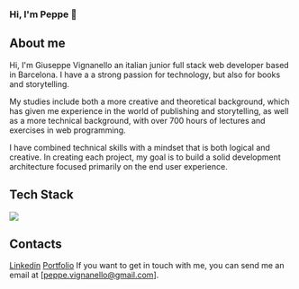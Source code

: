 
### Hi, I'm Peppe 👋

## About me
Hi, I'm Giuseppe Vignanello an italian junior full stack web developer based in Barcelona. I have a a strong passion for technology, but also for books and storytelling. 

My studies include both a more creative and theoretical background, which has given me experience in the world of publishing and storytelling, as well as a more technical background, with over 700 hours of lectures and exercises in web programming. 

I have combined technical skills with a mindset that is both logical and creative. In creating each project, my goal is to build a solid development architecture focused primarily on the end user experience.

## Tech Stack

 <img src="https://skillicons.dev/icons?i=html,css,bootstrap,js,vue,react,laravel,php,nodejs,vite,scss,git,github,postman,mysql,java&perline=8">


## Contacts
<a href="https://www.linkedin.com/in/giuseppe-vignanello/">Linkedin</a>
<a href="https://giuseppevignanello.com/" role="button">Portfolio</a>
If you want to get in touch with me, you can send me an email at [peppe.vignanello@gmail.com].



<!--
**giuseppevignanello/giuseppevignanello** is a ✨ _special_ ✨ repository because its `README.md` (this file) appears on your GitHub profile.

Here are some ideas to get you started:

- 🔭 I’m currently working on ...
- 🌱 I’m currently learning ...
- 👯 I’m looking to collaborate on ...
- 🤔 I’m looking for help with ...
- 💬 Ask me about ...
- 📫 How to reach me: ...
- 😄 Pronouns: ...
- ⚡ Fun fact: ...
-->
